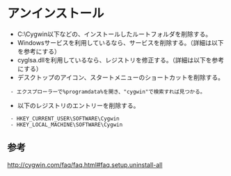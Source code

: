 ﻿# アンインストール

- C:\Cygwin以下などの、インストールしたルートフォルダを削除する。
- Windowsサービスを利用しているなら、サービスを削除する。（詳細は以下を参考にする）
- cyglsa.dllを利用しているなら、レジストリを修正する。（詳細は以下を参考にする）
- デスクトップのアイコン、スタートメニューのショートカットを削除する。

```
 - エクスプローラーで%programdata%を開き、"cygwin"で検索すれば見つかる。
```

- 以下のレジストリのエントリーを削除する。

```
 - HKEY_CURRENT_USER\SOFTWARE\Cygwin
 - HKEY_LOCAL_MACHINE\SOFTWARE\Cygwin
```

## 参考
http://cygwin.com/faq/faq.html#faq.setup.uninstall-all
